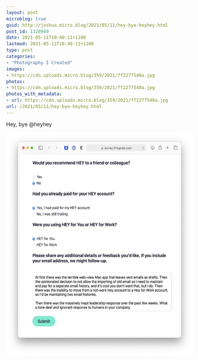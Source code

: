```yaml
---
layout: post
microblog: true
guid: http://joshua.micro.blog/2021/05/11/hey-bye-heyhey.html
post_id: 1320949
date: 2021-05-11T10:40:11+1100
lastmod: 2021-05-11T10:40:11+1100
type: post
categories:
- "Photography I Created"
images:
- https://cdn.uploads.micro.blog/359/2021/ff2277540a.jpg
photos:
- https://cdn.uploads.micro.blog/359/2021/ff2277540a.jpg
photos_with_metadata:
- url: https://cdn.uploads.micro.blog/359/2021/ff2277540a.jpg
url: /2021/05/11/hey-bye-heyhey.html
---
```

Hey, bye @heyhey

<img src="uploads/2021/ff2277540a.jpg" width="571" height="600" alt="" />

